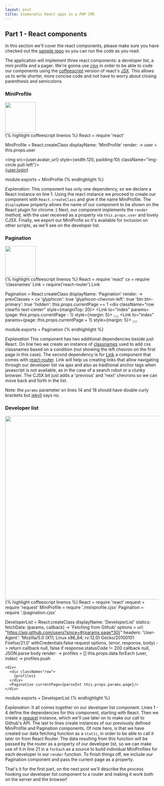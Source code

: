 ```yaml
---
layout: post
title: Isomorphic React apps in a PHP CMS
---
```


## Part 1 - React components

In this section we'll cover the react components, please make sure you have checked out the [sample repo](https://github.com/ericescalante/isomorphic-post-code) so you can run the code as you read.

The application will implement three react components: a developer list, a mini profile and a pager. We're gonna use [cjsx](https://github.com/jsdf/coffee-react) in order to be able to code our components using the [coffeescript](http://coffeescript.org/) version of react's [JSX](https://facebook.github.io/react/docs/jsx-in-depth.html). This allows us to write shorter, more concise code and not have to worry about closing parenthesis and semicolons. 

### MiniProfile
<div class="profiles">
  <image src="/public/miniprofile.png" style="width:100px;"/>
</div> 
{% highlight coffeescript linenos %}
React = require 'react'

MiniProfile = React.createClass
  displayName: 'MiniProfile'
  render: ->
    user = this.props.user
    <div className="pull-left">
      <img src={user.avatar_url} style={width:120, padding:10} className="img-circle pull-left"/>
      <div className="text-center">
        <a href={user.html_url} target="_blank"><span className="label label-info">{user.login}</span></a>
      </div>
    </div>

module.exports = MiniProfile
{% endhighlight %}

*Explanation*: This component has only one dependency, so we declare a React instance on line 1. Using the react instance we proceed to create our component with `React.createClass` and give it the name MiniProfile. The `displayName` property allows the name of our component to be shown on the React plugin for chrome :)
Next, our component implements the `render` method, with the user received as a property via `this.props.user` and lovely CJSX. 
Finally, we export our MiniProfie so it's available for inclusion on other scripts, as we'll see on the developer list.

### Pagination
<div class="profiles">
  <image src="/public/pagination.png" style="width:100px;"/>
</div> 
{% highlight coffeescript linenos %}
React = require 'react'
cx = require 'classnames'
Link = require('react-router').Link

Pagination = React.createClass
  displayName: 'Pagination'
  render: ->
    prevClasses = cx
      'glyphicon': true
      'glyphicon-chevron-left': true
      'btn btn-primary': true
      'hidden': this.props.currentPage == 1
    <div className="row clearfix text-center" style={marginTop: 20}>
      <Link to="index" params={page: this.props.currentPage - 1} style={margin: 5}>
        <button className={prevClasses}>
        </button>
      </Link>
      <Link to="index" params={page: this.props.currentPage + 1} style={margin: 5}>
        <button className="glyphicon glyphicon-chevron-right btn btn-primary">
        </button>
      </Link>
    </div>

module.exports = Pagination
{% endhighlight %}

*Explanation* This component has two additional dependencies beside just React. On line two we create an instance of [classnames](https://www.npmjs.com/package/classnames) used to add css classnames based on a condition (not showing the left chevron on the first page in this case). The second dependency is for [Link](http://rackt.github.io/react-router/#Link) a component that comes with [react-router](https://github.com/rackt/react-router). Link will help us creating links that allow navigating through our developer list via ajax and also as traditional anchor tags when javascript is not available, as in the case of a search robot or a clunky browser. The CJSX bit just adds a 'previous' and 'next' chevrons so we can move back and forth in the list.

Note: the `params` parameter on lines 14 and 18 should have double curly brackets but [jekyll](http://jekyllrb.com/) says no. 

### Developer list
<div class="profiles">
  <image src="/public/developerlist.png" style="width:600px;"/>
</div> 
{% highlight coffeescript linenos %}
React = require 'react'
request = require 'request'
MiniProfile = require './miniprofile.cjsx'
Pagination = require './pagination.cjsx'

DeveloperList = React.createClass
  displayName: 'DeveloperList'
  statics:
    fetchData: (params, callback) ->
      'Fetching from Github'
      options =
        url: "https://api.github.com/users?since=#{params.page*30}"
        headers:
          'User-Agent': 'Mozilla/5.0 (X11; Linux x86_64; rv:12.0) Gecko/20100101 Firefox/21.0'
        withCredentials:false
      request options, (error, response, body) ->
        return callback null, false if response.statusCode != 200
        callback null, JSON.parse body
  render: ->
    profiles = []
    this.props.data.forEach (user, index) ->
      profiles.push <MiniProfile key={index} user={user}/>

    <div>
      <div className="row">
        {profiles}
      </div>
      <Pagination currentPage={parseInt this.props.params.page}/>
    </div>

module.exports = DeveloperList
{% endhighlight %}

*Explanation*: It all comes together on our developer list component. Lines 1 - 4 define the dependencies for this component, starting with React. Then we create a [request](https://www.npmjs.com/package/request) instance, which we'll use later on to make our call to Github's API. The last to lines create instances of our previously defined MiniProfile and Pagination components.
Of note here, is that we have created our data fetching function as a `static`, in order to be able to call it later on from React Router. The data resulting from this function will be passed by the router as a property of our developer list, so we can make use of it in line 21 in a `forEach` as a source to build individual MiniProfiles for each developer in our `render` function. To finish things off, we include our Pagination component and pass the current page as a property.


That's it for the first part, on the next post we'll describe the process hooking our developer list component to a router and making it work both on the server and the browser!